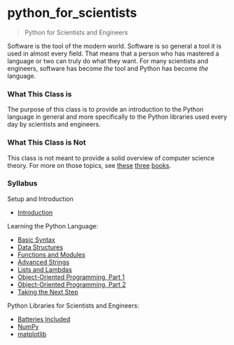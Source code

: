 python_for_scientists
=====================

> Python for Scientists and Engineers

Software is the tool of the modern world. Software is so general a tool it is used in almost every field. That means that a person who has mastered a language or two can truly do what they want. For many scientists and engineers, software has become *the* tool and Python has become *the* language.

### What This Class is

The purpose of this class is to provide an introduction to the Python language in general and more specifically to the Python libraries used every day by scientists and engineers.

### What This Class is Not

This class is not meant to provide a solid overview of computer science theory. For more on those topics, see [these](http://amzn.com/0262510871) [three](http://amzn.com/0262033844) [books](http://amzn.com/0735619670 ).

### Syllabus

Setup and Introduction

 * [Introduction](classes/00_setup_and_intro/lecture_00.md)

Learning the Python Language:

 * [Basic Syntax](classes/01_basic_syntax/lecture_01.md)
 * [Data Structures](classes/02_data_structures/lecture_02.md)
 * [Functions and Modules](classes/03_functions_and_modules/lecture_03.md)
 * [Advanced Strings](classes/04_advanced_strings/lecture_04.md)
 * [Lists and Lambdas](classes/05_lists_and_lambdas/lecture_05.md)
 * [Object-Oriented Programming, Part 1](classes/06_object_oriented_programming_1/lecture_06.md)
 * [Object-Oriented Programming, Part 2](classes/07_object_oriented_programming_2/lecture_07.md)
 * [Taking the Next Step](classes/08_taking_the_next_step/lecture_08.md)

Python Libraries for Scientists and Engineers:

 * [Batteries Included](classes/09_std_libs/lecture_09.md)
 * [NumPy](classes/10_numpy/lecture_10.md)
 * [matplotlib](classes/11_matplotlib/lecture_11.md)
